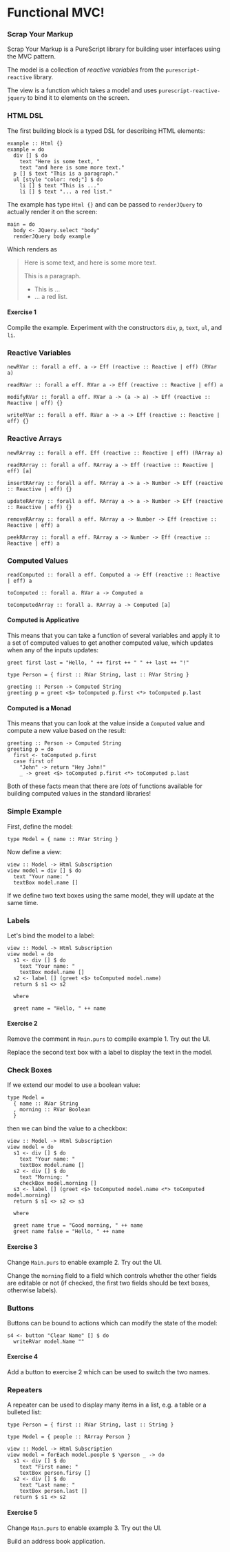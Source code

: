 # Functional MVC!

### Scrap Your Markup

Scrap Your Markup is a PureScript library for building user interfaces using the MVC pattern.

The model is a collection of _reactive variables_ from the `purescript-reactive` library.

The view is a function which takes a model and uses `purescript-reactive-jquery` to bind it to elements on the screen.

### HTML DSL

The first building block is a typed DSL for describing HTML elements:

```
example :: Html {}
example = do
  div [] $ do
    text "Here is some text, "
    text "and here is some more text."
  p [] $ text "This is a paragraph."
  ul [style "color: red;"] $ do
    li [] $ text "This is ..."
    li [] $ text "... a red list."
```

The example has type `Html {}` and can be passed to `renderJQuery` to actually render it on the screen:

```
main = do
  body <- JQuery.select "body"
  renderJQuery body example
```

Which renders as

> Here is some text, and here is some more text.
> 
> This is a paragraph.
> 
> - This is ...
> - ... a red list.

#### Exercise 1

Compile the example. Experiment with the constructors `div`, `p`, `text`, `ul`, and `li`.

### Reactive Variables

    newRVar :: forall a eff. a -> Eff (reactive :: Reactive | eff) (RVar a)

    readRVar :: forall a eff. RVar a -> Eff (reactive :: Reactive | eff) a
    
    modifyRVar :: forall a eff. RVar a -> (a -> a) -> Eff (reactive :: Reactive | eff) {}

    writeRVar :: forall a eff. RVar a -> a -> Eff (reactive :: Reactive | eff) {}
    
### Reactive Arrays
    
    newRArray :: forall a eff. Eff (reactive :: Reactive | eff) (RArray a)
    
    readRArray :: forall a eff. RArray a -> Eff (reactive :: Reactive | eff) [a]

    insertRArray :: forall a eff. RArray a -> a -> Number -> Eff (reactive :: Reactive | eff) {}

    updateRArray :: forall a eff. RArray a -> a -> Number -> Eff (reactive :: Reactive | eff) {}

    removeRArray :: forall a eff. RArray a -> Number -> Eff (reactive :: Reactive | eff) a
    
    peekRArray :: forall a eff. RArray a -> Number -> Eff (reactive :: Reactive | eff) a
    
### Computed Values
    
    readComputed :: forall a eff. Computed a -> Eff (reactive :: Reactive | eff) a

    toComputed :: forall a. RVar a -> Computed a

    toComputedArray :: forall a. RArray a -> Computed [a]

#### Computed is Applicative

This means that you can take a function of several variables and apply it to a set of computed values to get another computed value, which updates when any of the inputs updates:

```
greet first last = "Hello, " ++ first ++ " " ++ last ++ "!"

type Person = { first :: RVar String, last :: RVar String }

greeting :: Person -> Computed String
greeting p = greet <$> toComputed p.first <*> toComputed p.last
```

#### Computed is a Monad

This means that you can look at the value inside a `Computed` value and compute a new value based on the result:

```
greeting :: Person -> Computed String
greeting p = do
  first <- toComputed p.first
  case first of
    "John" -> return "Hey John!"
    _ -> greet <$> toComputed p.first <*> toComputed p.last 
```

Both of these facts mean that there are _lots_ of functions available for building computed values in the standard libraries!

### Simple Example

First, define the model:

```
type Model = { name :: RVar String }
```

Now define a view:

```
view :: Model -> Html Subscription
view model = div [] $ do
  text "Your name: "
  textBox model.name []
```

If we define two text boxes using the same model, they will update at the same time.

### Labels

Let's bind the model to a label:

```
view :: Model -> Html Subscription
view model = do
  s1 <- div [] $ do
    text "Your name: "
    textBox model.name []
  s2 <- label [] (greet <$> toComputed model.name)
  return $ s1 <> s2
  
  where
  
  greet name = "Hello, " ++ name
```

#### Exercise 2

Remove the comment in `Main.purs` to compile example 1. Try out the UI.

Replace the second text box with a label to display the text in the model.

### Check Boxes

If we extend our model to use a boolean value:

```
type Model = 
  { name :: RVar String
  , morning :: RVar Boolean
  }
```

then we can bind the value to a checkbox:

```
view :: Model -> Html Subscription
view model = do
  s1 <- div [] $ do
    text "Your name: "
    textBox model.name []
  s2 <- div [] $ do
    text "Morning: "
    checkBox model.morning []
  s3 <- label [] (greet <$> toComputed model.name <*> toComputed model.morning)
  return $ s1 <> s2 <> s3
  
  where
  
  greet name true = "Good morning, " ++ name
  greet name false = "Hello, " ++ name
```

#### Exercise 3

Change `Main.purs` to enable example 2. Try out the UI.

Change the `morning` field to a field which controls whether the other fields are editable or not (if checked, the first two fields should be text boxes, otherwise labels).

### Buttons

Buttons can be bound to actions which can modify the state of the model:

```
s4 <- button "Clear Name" [] $ do
  writeRVar model.Name ""
```

#### Exercise 4

Add a button to exercise 2 which can be used to switch the two names.

### Repeaters

A repeater can be used to display many items in a list, e.g. a table or a bulleted list:

```
type Person = { first :: RVar String, last :: String }

type Model = { people :: RArray Person }

view :: Model -> Html Subscription
view model = forEach model.people $ \person _ -> do
  s1 <- div [] $ do
    text "First name: "
    textBox person.firsy []
  s2 <- div [] $ do
    text "Last name: "
    textBox person.last []
  return $ s1 <> s2
```

#### Exercise 5

Change `Main.purs` to enable example 3. Try out the UI.

Build an address book application.
